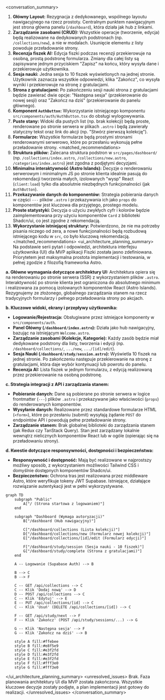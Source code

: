 <conversation_summary>
<decisions>

1.  **Główny Layout:** Rezygnacja z dedykowanego, wspólnego layoutu nawigacyjnego na rzecz prostoty. Centralnym punktem nawigacyjnym jest strona główna panelu (`/dashboard`), która działa jak hub z linkami.
2.  **Zarządzanie zasobami (CRUD):** Wszystkie operacje (tworzenie, edycja) będą realizowane na dedykowanych podstronach (np. `/collections/new`), a nie w modalach. Usunięcie elementu z listy powoduje przeładowanie strony.
3.  **Recenzja fiszek AI:** Edycja fiszki podczas recenzji przekierowuje na osobną, prostą podstronę formularza. Zmiany dla całej listy są zapisywane jednym przyciskiem "Zapisz" na końcu, który wysyła dane i przekierowuje użytkownika.
4.  **Sesja nauki:** Jedna sesja to 10 fiszek wyświetlonych na jednej stronie. Użytkownik zaznacza wszystkie odpowiedzi, klika "Zakończ", co wysyła wyniki i przekierowuje na stronę z gratulacjami.
5.  **Strona z gratulacjami:** Po zakończeniu sesji nauki strona z gratulacjami będzie zawierać dwie opcje: "Następna sesja" (przekierowanie do nowej sesji) oraz "Zakończ na dziś" (przekierowanie do panelu głównego).
6.  **Komponent `AuthButton`:** Wykorzystanie istniejącego komponentu `src/components/auth/AuthButton.tsx` do obsługi wylogowywania.
7.  **Puste stany:** Widoki dla pustych list (np. brak kolekcji) będą proste, renderowane po stronie serwera w plikach `.astro` i będą zawierały statyczny tekst oraz link do akcji (np. "Stwórz pierwszą kolekcję").
8.  **Formularze:** Wszystkie formularze będą prostymi stronami renderowanymi serwerowo, które po przesłaniu wykonują pełne przeładowanie strony.
    </decisions>
    <matched_recommendations>
9.  **Struktura plików:** Zalecana struktura podstron w `src/pages/dashboard/` (np. `/collections/index.astro`, `/collections/new.astro`, `/categories/index.astro`) jest zgodna z podjętymi decyzjami.
10. **Minimalna interaktywność (Astro Islands):** Decyzje o renderowaniu serwerowym i minimalnym JS po stronie klienta idealnie pasują do rekomendacji tworzenia małych, izolowanych "wysp" React (`client:load`) tylko dla absolutnie niezbędnych funkcjonalności (jak `AuthButton`).
11. **Przekazywanie danych do komponentów:** Strategia pobierania danych w części `---` plików `.astro` i przekazywania ich jako `props` do komponentów jest kluczowa dla przyjętego, prostego modelu.
12. **Proste statystyki:** Decyzja o użyciu zwykłych cyfr i kolorów będzie zaimplementowana przy użyciu komponentów `Card` z biblioteki Shadcn/ui, co jest zgodne z rekomendacją.
13. **Wykorzystanie istniejącej struktury:** Potwierdzono, że nie ma potrzeby pisania niczego od zera, a nowe funkcjonalności będą rozbudową istniejącego kodu w `src`, co było kluczową rekomendacją.
    </matched_recommendations>
    <ui_architecture_planning_summary>
    Na podstawie serii pytań i odpowiedzi, architektura interfejsu użytkownika (UI) dla MVP aplikacji Fiszki została jasno zdefiniowana. Priorytetem jest maksymalna prostota implementacji i testowania, w pełnej zgodzie z filozofią frameworka Astro.

**a. Główne wymagania dotyczące architektury UI:**
Architektura opiera się na renderowaniu po stronie serwera (SSR) z wykorzystaniem plików `.astro`. Interaktywność po stronie klienta jest ograniczona do absolutnego minimum i realizowana za pomocą izolowanych komponentów React (Astro Islands). Rezygnujemy ze złożonego, globalnego zarządzania stanem na rzecz tradycyjnych formularzy i pełnego przeładowania strony po akcjach.

**b. Kluczowe widoki, ekrany i przepływy użytkownika:**

- **Logowanie/Rejestracja:** Obsługiwane przez istniejące komponenty w `src/components/auth`.
- **Panel Główny (`/dashboard/index.astro`):** Działa jako hub nawigacyjny, bazując na istniejącym `Welcome.astro`.
- **Zarządzanie zasobami (Kolekcje, Kategorie):** Każdy zasób będzie miał dedykowane podstrony dla listy, tworzenia i edycji (np. `/dashboard/collections/`, `.../new`, `.../[id]/edit`).
- **Sesja Nauki (`/dashboard/study/session.astro`):** Wyświetla 10 fiszek na jednej stronie. Po zakończeniu następuje przekierowanie na stronę z gratulacjami, która daje wybór kontynuacji lub powrotu do panelu.
- **Recenzja AI:** Lista fiszek w jednym formularzu, z edycją realizowaną przez przekierowanie na osobną podstronę.

**c. Strategia integracji z API i zarządzania stanem:**

- **Pobieranie danych:** Dane są pobierane po stronie serwera w logice frontmatter (`---`) plików `.astro` i przekazywane jako właściwości (`props`) do renderowanych komponentów.
- **Wysyłanie danych:** Realizowane przez standardowe formularze HTML (`<form>`), które po przesłaniu (submit) wysyłają żądanie `POST` do endpointów API i powodują pełne przeładowanie strony.
- **Zarządzanie stanem:** Brak globalnej biblioteki do zarządzania stanem (jak Redux czy TanStack Query). Stan jest zarządzany lokalnie wewnątrz nielicznych komponentów React lub w ogóle (opierając się na przeładowaniu strony).

**d. Kwestie dotyczące responsywności, dostępności i bezpieczeństwa:**

- **Responsywność i dostępność:** Mają być realizowane w najprostszy możliwy sposób, z wykorzystaniem możliwości Tailwind CSS i domyślnie dostępnych komponentów Shadcn/ui.
- **Bezpieczeństwo:** Ochrona tras jest realizowana przez middleware Astro, które weryfikuje tokeny JWT Supabase. Istniejące, działające rozwiązanie autentykacji jest w pełni wykorzystywane.

```mermaid
graph TD
    subgraph "Public"
        A["/ (Strona startowa z logowaniem)"]
    end

    subgraph "Dashboard (Wymaga autoryzacji)"
        B["/dashboard (Hub nawigacyjny)"]

        C["/dashboard/collections (Lista kolekcji)"]
        D["/dashboard/collections/new (Formularz nowej kolekcji)"]
        E["/dashboard/collections/[id]/edit (Formularz edycji)"]

        F["/dashboard/study/session (Sesja nauki - 10 fiszek)"]
        G["/dashboard/study/complete (Strona z gratulacjami)"]
    end

    A -- Logowanie (Supabase Auth) --> B

    B --> C
    B --> F

    C -- GET /api/collections --> C
    C -- Klik 'Dodaj nową' --> D
    D -- POST /api/collections --> C
    C -- Klik 'Edytuj' --> E
    E -- PUT /api/collections/[id] --> C
    C -- Klik 'Usuń' (DELETE /api/collections/[id]) --> C

    F -- GET /api/study/next --> F
    F -- Klik 'Zakończ' (POST /api/study/sessions/...) --> G

    G -- Klik 'Następna sesja' --> F
    G -- Klik 'Zakończ na dziś' --> B

    style A fill:#ffebee
    style B fill:#e8f5e9
    style C fill:#e3f2fd
    style D fill:#e3f2fd
    style E fill:#e3f2fd
    style F fill:#fff3e0
    style G fill:#fff3e0
```

</ui_architecture_planning_summary>
<unresolved_issues>
Brak. Faza planowania architektury UI dla MVP została zakończona. Wszystkie kluczowe decyzje zostały podjęte, a plan implementacji jest gotowy do realizacji.
</unresolved_issues>
</conversation_summary>
